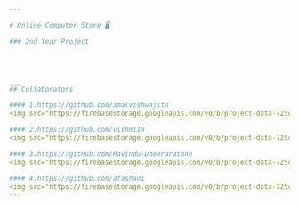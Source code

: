 ```yaml
---

# Online Computer Store 🖥️

### 2nd Year Project




___
## Collaborators

#### 1.https://github.com/amalvishwajith
<img src="https://firebasestorage.googleapis.com/v0/b/project-data-725cb.appspot.com/o/GitHub%2Famalvishwajith.jpg?alt=media&token=ad027bc7-ebfa-4959-bf7f-2ca6734a1894" alt="Amal" width="150"/>

#### 2.https://github.com/vishmi19
<img src="https://firebasestorage.googleapis.com/v0/b/project-data-725cb.appspot.com/o/GitHub%2Fvishmila.jpg?alt=media&token=d11cc1c3-9d3b-4cf7-95b5-f97321ed56b8" alt="Vishmila" width="150"/>

#### 3.https://github.com/Ravindu-Dheerarathne
<img src="https://firebasestorage.googleapis.com/v0/b/project-data-725cb.appspot.com/o/GitHub%2Fravindu.jpg?alt=media&token=7df735bd-046f-4cd8-b1a7-c8227dc7b243" alt="Ravindu" width="150"/>

#### 4.https://github.com/afashani
<img src="https://firebasestorage.googleapis.com/v0/b/project-data-725cb.appspot.com/o/GitHub%2Fashani.jpg?alt=media&token=e08afc27-c14b-459d-a2f0-e095e022297e" alt="Ashani" width="150"/>
---
```

